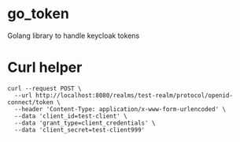 # go_token
Golang library to handle keycloak tokens


# Curl helper

```shell
curl --request POST \
  --url http://localhost:8080/realms/test-realm/protocol/openid-connect/token \
  --header 'Content-Type: application/x-www-form-urlencoded' \
  --data 'client_id=test-client' \
  --data 'grant_type=client_credentials' \
  --data 'client_secret=test-client999'

```

